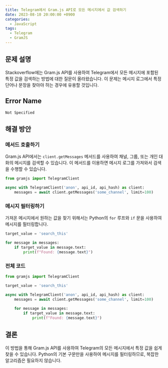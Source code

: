 ```yaml
---
title: Telegram에서 Gram.js API로 모든 메시지에서 값 검색하기
date: 2023-08-10 20:00:00 +0900
categories:
  - JavaScript
tags:
  - Telegram
  - GramJS
---
```


## 문제 설명

Stackoverflow에는 Gram.js API를 사용하여 Telegram에서 모든 메시지에 포함된 특정 값을 검색하는 방법에 대한 질문이 올라왔습니다. 이 문제는 메시지 로그에서 특정 단어나 문장을 찾아야 하는 경우에 유용할 것입니다.

## Error Name

`Not Specified`

## 해결 방안

### 메서드 호출하기

Gram.js API에서는 `client.getMessages` 메서드를 사용하여 채널, 그룹, 또는 개인 대화의 메시지를 검색할 수 있습니다. 이 메서드를 이용하면 메시지 로그를 가져와서 검색을 수행할 수 있습니다.

```python
from gramjs import TelegramClient

async with TelegramClient('anon', api_id, api_hash) as client:
    messages = await client.getMessages('some_channel', limit=100)
```

### 메시지 필터링하기

가져온 메시지에서 원하는 값을 찾기 위해서는 Python의 `for` 루프와 `if` 문을 사용하여 메시지를 필터링합니다.

```python
target_value = 'search_this'

for message in messages:
    if target_value in message.text:
        print(f"Found: {message.text}")
```

### 전체 코드

```python
from gramjs import TelegramClient

target_value = 'search_this'

async with TelegramClient('anon', api_id, api_hash) as client:
    messages = await client.getMessages('some_channel', limit=100)
    
    for message in messages:
        if target_value in message.text:
            print(f"Found: {message.text}")
```

## 결론

이 방법을 통해 Gram.js API를 사용하여 Telegram의 모든 메시지에서 특정 값을 쉽게 찾을 수 있습니다. Python의 기본 구문만을 사용하여 메시지를 필터링하므로, 복잡한 알고리즘은 필요하지 않습니다.